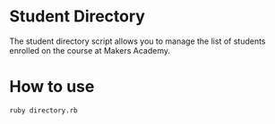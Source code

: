 Student Directory
=================

The student directory script allows you to manage the list of students enrolled on the course at Makers Academy. 

How to use
==========

```shell
ruby directory.rb
```

